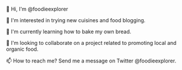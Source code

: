 👋 Hi, I'm @foodieexplorer

👀 I'm interested in trying new cuisines and food blogging.

🌱 I'm currently learning how to bake my own bread.

💞️ I'm looking to collaborate on a project related to promoting local and organic food.

📫 How to reach me? Send me a message on Twitter @foodieexplorer.
